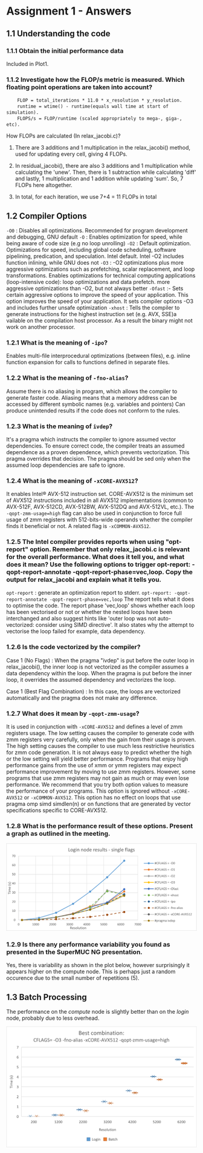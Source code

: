 # Assignment 1 - Answers

## 1.1 Understanding the code

### 1.1.1 Obtain the initial performance data
Included in Plot1.

### 1.1.2  Investigate how the FLOP/s metric is measured. Which floating point operations are taken into account?
```
    FLOP = total_iterations * 11.0 * x_resolution * y_resolution.
    runtime = wtime() - runtime(equals wall time at start of simulation).
    FLOPS/s = FLOP/runtime (scaled appropriately to mega-, giga-, etc).
```
How FLOPs are calculated (In relax_jacobi.c)?

1. There are 3 additions and 1 multiplication in the relax_jacobi() method, used for updating every cell, giving 4 FLOPs.

1. In residual_jacobi(), there are also 3 additions and 1 multiplication while calculating the 'unew'. Then, there is 1 subtraction while calculating 'diff' and lastly, 1 multiplication and 1 addition while updating 'sum'. So, 7 FLOPs here altogether.

1. In total, for each iteration, we use 7+4 = 11 FLOPs in total


## 1.2 Compiler Options


`-O0` : Disables all optimizations. Recommended for program development and debugging, GNU default
`-O` : Enables optimization for speed, while being aware of code size (e.g no loop unrolling)
`-O2` : Default optimization. Optimizations for speed, including global code scheduling, software pipelining, predication, and speculation. Intel default. Intel -O2 includes function inlining, while GNU does not
`-O3` : -O2 optimizations plus more aggressive optimizations such as prefetching, scalar replacement, and loop transformations. Enables optimizations for technical computing applications (loop-intensive code): loop optimizations and data prefetch. more aggressive optimizations than -O2, but not always better
`-Ofast` :- Sets certain aggressive options to improve the speed of your application. This option improves the speed of your application. It sets compiler options -O3 and includes further unsafe optimization
`-xhost` : Tells the compiler to generate instructions for the highest instruction set (e.g. AVX, SSE)a vailable on the compilation host processor. As a result the binary might not work on another processor.

### 1.2.1 What is the meaning of `-ipo`? 
Enables multi-file interprocedural optimizations (between files), e.g. inline function expansion for calls to functions defined in separate files.


### 1.2.2 What is the meaning of `-fno-alias`? 
Assume there is no aliasing in program, which allows the compiler to generate faster code. Aliasing means that a memory address can be accessed by different symbolic names (e.g. variables and pointers) Can produce unintended results if the code does not conform to the rules.

### 1.2.3 What is the meaning of `ivdep`? 

It's a pragma which instructs the compiler to ignore assumed vector dependencies. To ensure correct code, the compiler treats an assumed dependence as a proven dependence, which prevents vectorization. This pragma overrides that decision. The pragma should be sed only when the assumed loop dependencies are safe to ignore.

### 1.2.4 What is the meaning of `-xCORE-AVX512`? 
It enables Intel® AVX-512 instruction set. CORE-AVX512 is the minimum set of AVX512 instructions included in all AVX512 implementations (common to AVX-512F, AVX-512CD, AVX-512BW, AVX-512DQ and AVX-512VL, etc.). The `-qopt-zmm-usage=high` flag can also be used in conjunction to force full usage of zmm registers with 512-bits-wide operands whether the compiler finds it beneficial or not. A related flag is `-xCOMMON-AVX512`.


### 1.2.5 The Intel compiler provides reports when using "opt-report" option. Remember that only relax_jacobi.c is relevant for the overall performance. What does it tell you, and what does it mean? Use the following options to trigger opt-report: -qopt-report-annotate -qopt-report-phase=vec,loop. Copy the output for relax_jacobi and explain what it tells you.

`opt-report` : generate an optimization report to stderr.
`opt-report: -qopt-report-annotate -qopt-report-phase=vec,loop`
The report tells what it does to optimise the code. The report phase 'vec,loop' shows whether each loop has been vectorised or not or whether the nested loops have been interchanged and also suggest hints like 'outer loop was not auto-vectorized: consider using SIMD directive'. It also states why the attempt to vectorise the loop failed for example, data dependency.

### 1.2.6 Is the code vectorized by the compiler? 

Case 1 (No Flags) : When the pragma "ivdep" is put before the outer loop in relax_jacobi(), the inner loop is not vectorized as the compiler assumes a data dependency within the loop. When the pragma is put before the inner loop, it overrides the assumed dependency and vectorizes the loop.

Case 1 (Best Flag Combination) : In this case, the loops are vectorized automatically and the pragma does not make any difference.

### 1.2.7 What does it mean by `-qopt-zmm-usage`?

It is used in conjunction with `-xCORE-AVX512` and defines a level of zmm registers usage. The low setting causes the compiler to generate code with zmm registers very carefully, only when the gain from their usage is proven. The high setting causes the compiler to use much less restrictive heuristics for zmm code generation.
It is not always easy to predict whether the high or the low setting will yield better performance. Programs that enjoy high performance gains from the use of xmm or ymm registers may expect performance improvement by moving to use zmm registers. However, some programs that use zmm registers may not gain as much or may even lose performance. We recommend that you try both option values to measure the performance of your programs.
This option is ignored without `-xCORE-AVX512` or `-xCOMMON-AVX512`.
This option has no effect on loops that use pragma omp simd simdlen(n) or on functions that are generated by vector specifications specific to CORE-AVX512.

### 1.2.8 What is the performance result of these options. Present a graph as outlined in the meeting.
![Plot1](Plot1.png)

### 1.2.9 Is there any performance variability you found as presented in the SuperMUC NG presentation.
Yes, there is variability as shown in the plot below, however surprisingly it appears higher on the compute node. This is perhaps just a random occurence due to the small number of repetitions (5).

## 1.3 Batch Processing
The performance on the *compute* node is slightly better than on the *login* node, probably due to less overhead.

![Plot2](Plot2.png)

